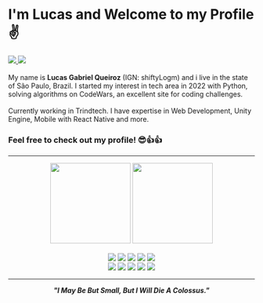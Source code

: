 # I'm Lucas and Welcome to my Profile ✌
<a href="https://www.instagram.com/lucas_gqz/" target="_blank">
  <img class="a" src="https://img.shields.io/badge/Instagram-E4405F?style=for-the-badge&logo=instagram&logoColor=white">
</a>
<a href="https://www.linkedin.com/in/lucas-gabriel-queiroz-35727532b/" target="_blank">
  <img class="a" src="https://img.shields.io/badge/LinkedIn-0077B5?style=for-the-badge&logo=linkedin&logoColor=white">
</a>
<br><br>
My name is <strong>Lucas Gabriel Queiroz</strong> (IGN: shiftyLogm) and i live in the state of São Paulo, Brazil. I started my interest in tech area in 2022 with Python, solving algorithms on CodeWars, an excellent site for coding challenges.
<br><br> Currently working in Trindtech. I have expertise in Web Development, Unity Engine, Mobile with React Native and more.

###  Feel free to check out my profile! 😎👍👍
<hr>

<div align=center>
  <img src="https://github-readme-stats.vercel.app/api?username=shiftyLogm&theme=dark&show_icons=true&hide=contribs" style="height: 164px">
  <img src="https://github-readme-stats.vercel.app/api/top-langs?username=shiftyLogm&theme=dark&layout=compact" style="height: 164px">
</div>
<br>
<div align=center>
  <img src="https://img.shields.io/badge/C%23-239120?style=for-the-badge&logo=c-sharp&logoColor=white">
  <img src="https://img.shields.io/badge/Python-3776AB?style=for-the-badge&logo=python&logoColor=white">
  <img src="https://img.shields.io/badge/Java-red?style=for-the-badge&logo=openjdk&logoColor=white">
  <img src="https://img.shields.io/badge/HTML-orange?style=for-the-badge&logo=html5&logoColor=white">
  <img src="https://img.shields.io/badge/CSS-purple?&style=for-the-badge&logo=css3&logoColor=white">
</div>
<div align=center>
  <img src="https://img.shields.io/badge/Flutter-02569B?style=for-the-badge&logo=flutter&logoColor=white">
  <img src="https://img.shields.io/badge/Dart-0175C2?style=for-the-badge&logo=dart&logoColor=white">
  <img src="https://img.shields.io/badge/Unity-100000?style=for-the-badge&logo=unity&logoColor=white">
  <img src="https://img.shields.io/badge/PostgreSQL-316192?style=for-the-badge&logo=postgresql&logoColor=white">
  <img src="https://img.shields.io/badge/React_Native-20232A?style=for-the-badge&logo=react&logoColor=61DAFB">
</div>
<hr>
<div align=center>
  <em><strong>"I May Be But Small, But I Will Die A Colossus."</strong></em>
</div>
